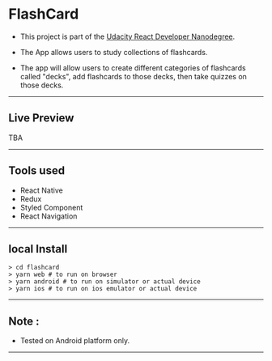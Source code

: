 # FlashCard

- This project is part of the [Udacity React Developer Nanodegree](https://www.udacity.com/course/react-nanodegree--nd019).

- The App allows users to study collections of flashcards.
- The app will allow users to create different categories of flashcards called "decks", add flashcards to those decks, then take quizzes on those decks.

---

## Live Preview

TBA

---

## Tools used

- React Native
- Redux
- Styled Component
- React Navigation

---

## local Install

```shell
> cd flashcard
> yarn web # to run on browser
> yarn android # to run on simulator or actual device
> yarn ios # to run on ios emulator or actual device
```

---

## Note :

- Tested on Android platform only.

---
